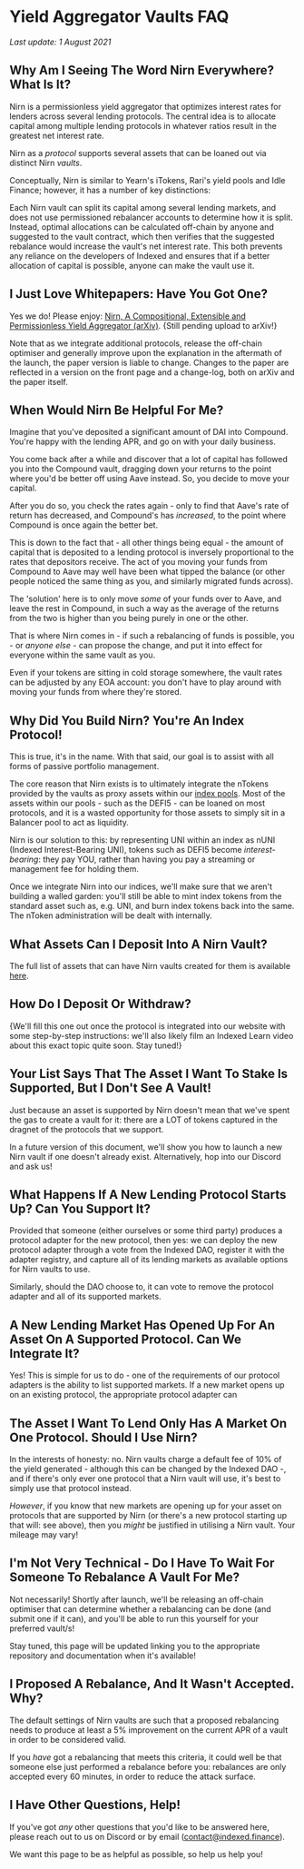 # Yield Aggregator Vaults FAQ

*Last update: 1 August 2021*

## Why Am I Seeing The Word Nirn Everywhere? What Is It?

Nirn is a permissionless yield aggregator that optimizes interest rates for lenders across several lending protocols. The central idea is to allocate capital among multiple lending protocols in whatever ratios result in the greatest net interest rate.

Nirn as a _protocol_ supports several assets that can be loaned out via distinct Nirn _vaults_.

Conceptually, Nirn is similar to Yearn's iTokens, Rari's yield pools and Idle Finance; however, it has a number of key distinctions:

Each Nirn vault can split its capital among several lending markets, and does not use permissioned rebalancer accounts to determine how it is split. Instead, optimal allocations can be calculated off-chain by anyone and suggested to the vault contract, which then verifies that the suggested rebalance would increase the vault's net interest rate. This both prevents any reliance on the developers of Indexed and ensures that if a better allocation of capital is possible, anyone can make the vault use it.

## I Just Love Whitepapers: Have You Got One?

Yes we do! Please enjoy: [Nirn, A Compositional, Extensible and Permissionless Yield Aggregator (arXiv)](). {Still pending upload to arXiv!}

Note that as we integrate additional protocols, release the off-chain optimiser and generally improve upon the explanation in the aftermath of the launch, the paper version is liable to change. Changes to the paper are reflected in a version on the front page and a change-log, both on arXiv and the paper itself.

## When Would Nirn Be Helpful For Me?

Imagine that you've deposited a significant amount of DAI into Compound. You're happy with the lending APR, and go on with your daily business.

You come back after a while and discover that a lot of capital has followed you into the Compound vault, dragging down your returns to the point where you'd be better off using Aave instead. So, you decide to move your capital.

After you do so, you check the rates again - only to find that Aave's rate of return has decreased, and Compound's has _increased_, to the point where Compound is once again the better bet.

This is down to the fact that - all other things being equal - the amount of capital that is deposited to a lending protocol is inversely proportional to the rates that depositors receive. The act of you moving your funds from Compound to Aave may well have been what tipped the balance (or other people noticed the same thing as you, and similarly migrated funds across).

The 'solution' here is to only move _some_ of your funds over to Aave, and leave the rest in Compound, in such a way as the average of the returns from the two is higher than you being purely in one or the other.

That is where Nirn comes in - if such a rebalancing of funds is possible, you - or _anyone else_ - can propose the change, and put it into effect for everyone within the same vault as you.

Even if your tokens are sitting in cold storage somewhere, the vault rates can be adjusted by any EOA account: you don't have to play around with moving your funds from where they're stored.

## Why Did You Build Nirn? You're An Index Protocol!

This is true, it's in the name. With that said, our goal is to assist with all forms of passive portfolio management.

The core reason that Nirn exists is to ultimately integrate the nTokens provided by the vaults as proxy assets within our [index pools](). Most of the assets within our pools - such as the DEFI5 - can be loaned on most protocols, and it is a wasted opportunity for those assets to simply sit in a Balancer pool to act as liquidity.

Nirn is our solution to this: by representing UNI within an index as nUNI (Indexed Interest-Bearing UNI), tokens such as DEFI5 become _interest-bearing_: they pay YOU, rather than having you pay a streaming or management fee for holding them.

Once we integrate Nirn into our indices, we'll make sure that we aren't building a walled garden: you'll still be able to mint index tokens from the standard asset such as, e.g. UNI, and burn index tokens back into the same. The nToken administration will be dealt with internally.

## What Assets Can I Deposit Into A Nirn Vault?

The full list of assets that can have Nirn vaults created for them is available [here](../nirn/supported.md).

## How Do I Deposit Or Withdraw?

{We'll fill this one out once the protocol is integrated into our website with some step-by-step instructions: we'll also likely film an Indexed Learn video about this exact topic quite soon. Stay tuned!}

## Your List Says That The Asset I Want To Stake Is Supported, But I Don't See A Vault!

Just because an asset is supported by Nirn doesn't mean that we've spent the gas to create a vault for it: there are a LOT of tokens captured in the dragnet of the protocols that we support.

In a future version of this document, we'll show you how to launch a new Nirn vault if one doesn't already exist. Alternatively, hop into our Discord and ask us!

## What Happens If A New Lending Protocol Starts Up? Can You Support It?

Provided that someone (either ourselves or some third party) produces a protocol adapter for the new protocol, then yes: we can deploy the new protocol adapter through a vote from the Indexed DAO, register it with the adapter registry, and capture all of its lending markets as available options for Nirn vaults to use.

Similarly, should the DAO choose to, it can vote to remove the protocol adapter and all of its supported markets.

## A New Lending Market Has Opened Up For An Asset On A Supported Protocol. Can We Integrate It?

Yes! This is simple for us to do - one of the requirements of our protocol adapters is the ability to list supported markets. If a new market opens up on an existing protocol, the appropriate protocol adapter can 

## The Asset I Want To Lend Only Has A Market On One Protocol. Should I Use Nirn?

In the interests of honesty: no. Nirn vaults charge a default fee of 10% of the yield generated - although this can be changed by the Indexed DAO -, and if there's only ever one protocol that a Nirn vault will use, it's best to simply use that protocol instead.

_However_, if you know that new markets are opening up for your asset on protocols that are supported by Nirn (or there's a new protocol starting up that will: see above), then you _might_ be justified in utilising a Nirn vault. Your mileage may vary!

## I'm Not Very Technical - Do I Have To Wait For Someone To Rebalance A Vault For Me?

Not necessarily! Shortly after launch, we'll be releasing an off-chain optimiser that can determine whether a rebalancing can be done (and submit one if it can), and you'll be able to run this yourself for your preferred vault/s!

Stay tuned, this page will be updated linking you to the appropriate repository and documentation when it's available!

## I Proposed A Rebalance, And It Wasn't Accepted. Why?

The default settings of Nirn vaults are such that a proposed rebalancing needs to produce at least a 5% improvement on the current APR of a vault in order to be considered valid.

If you _have_ got a rebalancing that meets this criteria, it could well be that someone else just performed a rebalance before you: rebalances are only accepted every 60 minutes, in order to reduce the attack surface.

## I Have Other Questions, Help!

If you've got _any_ other questions that you'd like to be answered here, please reach out to us on Discord or by email (contact@indexed.finance).

We want this page to be as helpful as possible, so help us help you!